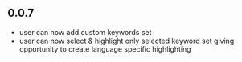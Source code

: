 ## 0.0.7

* user can now add custom keywords set
* user can now select & highlight only selected keyword set giving opportunity to create language specific highlighting